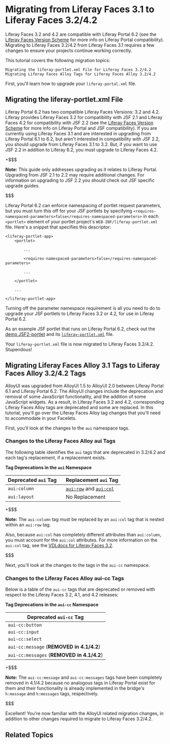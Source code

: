 # Migrating from Liferay Faces 3.1 to Liferay Faces 3.2/4.2

Liferay Faces 3.2 and 4.2 are compatible with Liferay Portal 6.2 (see the
[Liferay Faces Version Scheme](/develop/tutorials/-/knowledge_base/6-2/understanding-the-liferay-faces-version-scheme)
for more info on Liferay Portal compatibility). Migrating to Liferay Faces
3.2/4.2 from Liferay Faces 3.1 requires a few changes to ensure your projects
continue working correctly. 

This tutorial covers the following migration topics:

    Migrating the liferay-portlet.xml File for Liferay Faces 3.2/4.2
    Migrating Liferay Faces Alloy Tags for Liferay Faces Alloy 3.2/4.2

First, you'll learn how to upgrade your `liferay-portal.xml` file. 

## Migrating the liferay-portlet.xml File

Liferay Portal 6.2 has two compatible Liferay Faces Versions: 3.2 and 4.2.
Liferay provides Liferay Faces 3.2 for compatibility with JSF 2.1 and Liferay
Faces 4.2 for compatibility with JSF 2.2 (see the [Liferay Faces Version
Scheme](/develop/tutorials/-/knowledge_base/6-2/understanding-the-liferay-faces-version-scheme)
for more info on Liferay Portal and JSF compatibility). If you are currently
using Liferay Faces 3.1 and are interested in upgrading from Liferay Portal 6.1
to 6.2, but aren't interested in compatibility with JSF 2.2, you should upgrade
from Liferay Faces 3.1 to 3.2. But, if you want to use JSF 2.2 in addition to
Liferay 6.2, you must upgrade to Liferay Faces 4.2. 

<!-- Verify above link is correct, once Liferay Faces tutorials are published to
dev.liferay.com -Cody -->

+$$$

**Note:** This guide only addresses upgrading as it relates to Liferay Portal.
Upgrading from JSF 2.1 to 2.2 may require additional changes. For information on
upgrading to JSF 2.2 you should check out JSF specific upgrade guides. 

$$$

Liferay Portal 6.2 can enforce namespacing of portlet request parameters, but
you must turn this off for your JSF portlets by specifying
`<requires-namespaced-parameters>false</requires-namespaced-parameters>` in each
`<portlet>` element of your portlet project's `WEB-INF/liferay-portlet.xml`
file. Here's a snippet that specifies this descriptor: 

    <liferay-portlet-app>
        <portlet>

            ...

            <requires-namespaced-parameters>false</requires-namespaced-parameters>

            ...

        </portlet>

        ...

    </liferay-portlet-app>

Turning off the parameter namespace requirement is all you need to do to upgrade
your JSF portlets to Liferay Faces 3.2 or 4.2, for use in Liferay Portal 6.2. 

As an example JSF portlet that runs on Liferay Portal 6.2, check out the
[demo JSF2-portlet](https://github.com/liferay/liferay-faces/blob/3.2.x/demos/bridge/jsf2-portlet)
and its 
[`liferay-portlet.xml`](https://github.com/liferay/liferay-faces/blob/3.2.x/demos/bridge/jsf2-portlet/src/main/webapp/WEB-INF/liferay-portlet.xml)
file. 

Your `liferay-portlet.xml` file is now migrated to Liferay Faces 3.2/4.2.
Stupendous! 

## Migrating Liferay Faces Alloy 3.1 Tags to Liferay Faces Alloy 3.2/4.2 Tags

AlloyUI was upgraded from AlloyUI 1.5 to AlloyUI 2.0 between Liferay Portal 6.1
and Liferay Portal 6.2. The AlloyUI changes include the deprecation and removal
of some JavaScript functionality, and the addition of some JavaScript widgets.
As a result, in Liferay Faces 3.2 and 4.2, corresponding Liferay Faces Alloy
tags are deprecated and some are replaced. In this tutorial, you'll go over the
Liferay Faces Alloy tag changes that you'll need to accommodate in your
Facelets. 

First, you'll look at the changes to the `aui` namespace tags. 

### Changes to the Liferay Faces Alloy aui Tags [](id=changes-to-the-liferay-faces-alloy-aui-tags)

The following table identifies the `aui` tags that are deprecated in 3.2/4.2 and
each tag's replacement, if a replacement exists. 

**Tag Deprecations in the `aui` Namespace**

| Deprecated `aui` Tag&nbsp;&nbsp;&nbsp; | Replacement `aui` Tag |
|----------------------|-----------------------|
| `aui:column` | [`aui:row`](http://docs.liferay.com/faces/3.2/vdldoc/aui/row.html) and  [`aui:col`](http://docs.liferay.com/faces/3.2/vdldoc/aui/col.html) |
| `aui:layout` | No Replacement |

+$$$

**Note:** The `aui:column` tag must be replaced by an `aui:col` tag that is
nested within an `aui:row` tag.

Also, because `aui:col` has completely different attributes than `aui:column`,
you must account for the `aui:col` attributes. For more information on the
`aui:col` tag, see the [VDLdocs for Liferay Faces
3.2](http://docs.liferay.com/faces/3.2/vdldoc/). 

$$$

Next, you'll look at the changes to the tags in the `aui-cc` namespace. 

### Changes to the Liferay Faces Alloy aui-cc Tags [](id=changes-to-the-liferay-faces-alloy-aui-cc-tags)

Below is a table of the `aui-cc` tags that are deprecated or removed with
respect to the Liferay Faces 3.2, 4.1, and 4.2 releases: 

**Tag Deprecations in the `aui-cc` Namespace**

| Deprecated `aui-cc` Tag |
|-------------------------|
| `aui-cc:button` |
| `aui-cc:input` |
| `aui-cc:select` |
| `aui-cc:message` (**REMOVED in 4.1/4.2**) |
| `aui-cc:messages` (**REMOVED in 4.1/4.2**) |

+$$$

**Note:** The `aui-cc:message` and `aui-cc:messages` tags have been completely
removed in 4.1/4.2 because no analogous tags in Liferay Portal exist for them
and their functionality is already implemented in the bridge's `h:message` and
`h:messages` tags, respectively. 

$$$

Excellent! You're now familiar with the AlloyUI related migration changes, in
addition to other changes required to migrate to Liferay Faces 3.2/4.2.   

## Related Topics [](id=related-topics)

<!-- Add once JSF tutorials are finished. -Cody -->
